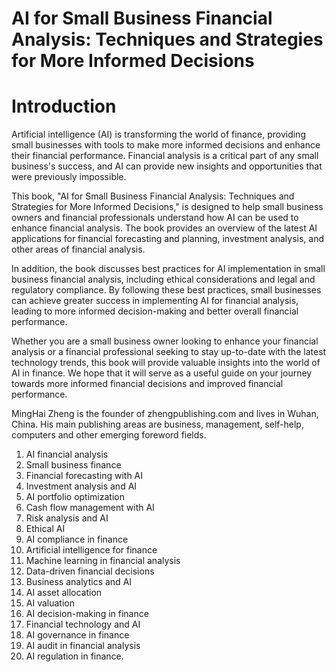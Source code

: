 # AI for Small Business Financial Analysis: Techniques and Strategies for More Informed Decisions

# Introduction

Artificial intelligence (AI) is transforming the world of finance, providing small businesses with tools to make more informed decisions and enhance their financial performance. Financial analysis is a critical part of any small business's success, and AI can provide new insights and opportunities that were previously impossible.

This book, "AI for Small Business Financial Analysis: Techniques and Strategies for More Informed Decisions," is designed to help small business owners and financial professionals understand how AI can be used to enhance financial analysis. The book provides an overview of the latest AI applications for financial forecasting and planning, investment analysis, and other areas of financial analysis.

In addition, the book discusses best practices for AI implementation in small business financial analysis, including ethical considerations and legal and regulatory compliance. By following these best practices, small businesses can achieve greater success in implementing AI for financial analysis, leading to more informed decision-making and better overall financial performance.

Whether you are a small business owner looking to enhance your financial analysis or a financial professional seeking to stay up-to-date with the latest technology trends, this book will provide valuable insights into the world of AI in finance. We hope that it will serve as a useful guide on your journey towards more informed financial decisions and improved financial performance.

MingHai Zheng is the founder of zhengpublishing.com and lives in Wuhan, China. His main publishing areas are business, management, self-help, computers and other emerging foreword fields.



1. AI financial analysis
2. Small business finance
3. Financial forecasting with AI
4. Investment analysis and AI
5. AI portfolio optimization
6. Cash flow management with AI
7. Risk analysis and AI
8. Ethical AI
9. AI compliance in finance
10. Artificial intelligence for finance
11. Machine learning in financial analysis
12. Data-driven financial decisions
13. Business analytics and AI
14. AI asset allocation
15. AI valuation
16. AI decision-making in finance
17. Financial technology and AI
18. AI governance in finance
19. AI audit in financial analysis
20. AI regulation in finance.

